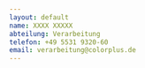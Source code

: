 ```yaml
---
layout: default
name: XXXX XXXXX
abteilung: Verarbeitung
telefon: +49 5531 9320-60
email: verarbeitung@colorplus.de
---
```

